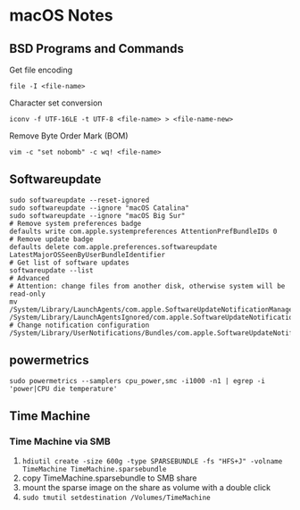 # macOS Notes

## BSD Programs and Commands

Get file encoding
```
file -I <file-name>
```

Character set conversion
```
iconv -f UTF-16LE -t UTF-8 <file-name> > <file-name-new>
```

Remove Byte Order Mark (BOM)
```
vim -c "set nobomb" -c wq! <file-name>
```

## Softwareupdate

```
sudo softwareupdate --reset-ignored
sudo softwareupdate --ignore "macOS Catalina"
sudo softwareupdate --ignore "macOS Big Sur"
# Remove system preferences badge
defaults write com.apple.systempreferences AttentionPrefBundleIDs 0
# Remove update badge
defaults delete com.apple.preferences.softwareupdate LatestMajorOSSeenByUserBundleIdentifier
# Get list of software updates
softwareupdate --list
# Advanced
# Attention: change files from another disk, otherwise system will be read-only
mv /System/Library/LaunchAgents/com.apple.SoftwareUpdateNotificationManager.plist /System/Library/LaunchAgentsIgnored/com.apple.SoftwareUpdateNotificationManager.plist
# Change notification configuration
/System/Library/UserNotifications/Bundles/com.apple.SoftwareUpdateNotification.bundle/Contents/Info.plist
```

## powermetrics

```
sudo powermetrics --samplers cpu_power,smc -i1000 -n1 | egrep -i 'power|CPU die temperature'
```

## Time Machine

### Time Machine via SMB

1. `hdiutil create -size 600g -type SPARSEBUNDLE -fs "HFS+J" -volname TimeMachine TimeMachine.sparsebundle`
1. copy TimeMachine.sparsebundle to SMB share
1. mount the sparse image on the share as volume with a double click
1. `sudo tmutil setdestination /Volumes/TimeMachine`
